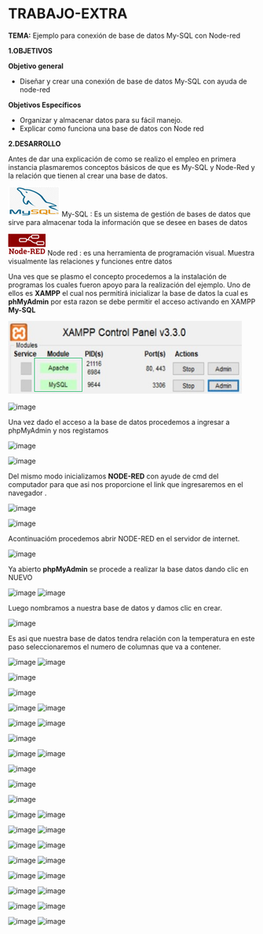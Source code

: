 # TRABAJO-EXTRA

**TEMA:** Ejemplo para conexión de base de datos My-SQL con Node-red

**1.OBJETIVOS**

**Objetivo general**

* Diseñar y crear una conexión de base de datos My-SQL con ayuda de node-red

**Objetivos Específicos**

* Organizar y almacenar datos para su fácil manejo.
*  Explicar como funciona una base de datos con Node red

**2.DESARROLLO**

Antes de dar una explicación de como se realizo el empleo en primera instancia plasmaremos conceptos básicos de que es My-SQL y Node-Red y la relación que tienen al crear una base de datos.

![](https://github.com/Anabeltoapanta/TRABAJO-EXTRA/blob/main/MY-SQL.png) My-SQL : Es un sistema de gestión de bases de datos que sirve para almacenar toda la información que se desee en bases de datos 

![](https://github.com/Anabeltoapanta/TRABAJO-EXTRA/blob/main/NODE-RED.png) Node red : es una herramienta de programación visual. Muestra visualmente las relaciones y funciones entre datos

Una ves que se plasmo el concepto procedemos a la instalación de programas los cuales fueron apoyo para la realización del ejemplo.
Uno de ellos es **XAMPP** el cual nos permitirá inicializar  la base de datos la cual es **phMyAdmin** por esta razon  se debe  permitir el acceso  activando en XAMPP  **My-SQL**

![](https://github.com/Anabeltoapanta/TRABAJO-EXTRA/blob/main/DESARROLLO/XAMPP.png)

![image](https://user-images.githubusercontent.com/85134094/128611260-17fda413-cc3e-44ee-aa91-0ee7a8856d81.png)


Una vez dado el acceso a la base de datos procedemos a ingresar a phpMyAdmin y nos registamos

![image](https://user-images.githubusercontent.com/85134094/128611179-501578e4-84e6-4431-9ff0-c083c92f7c1a.png)

![image](https://user-images.githubusercontent.com/85134094/128611223-14b52ffd-8529-4259-97e8-319128777163.png)

Del mismo modo  inicializamos **NODE-RED** con ayude de cmd del computador  para que asi nos proporcione el link que ingresaremos en el navegador .

![image](https://user-images.githubusercontent.com/85134094/128614525-a9764a5c-e657-4ad6-a97f-4acc857400f4.png)

![image](https://user-images.githubusercontent.com/85134094/128614418-6903b6d9-a80a-4847-a29e-5ce8836045ed.png)

Acontinuacióm  procedemos abrir NODE-RED en el servidor de internet.

![image](https://user-images.githubusercontent.com/85134094/128614601-15462123-085d-4847-9456-19fa1d00028f.png)

Ya abierto  **phpMyAdmin** se procede a realizar la base datos  dando clic en NUEVO

![image](https://user-images.githubusercontent.com/85134094/128614832-d554e17c-f17a-4311-93b3-a6fe7e41e732.png)
![image](https://user-images.githubusercontent.com/85134094/128614837-4b831fa3-df83-4959-a12f-ade3fd0fd124.png)

Luego nombramos a nuestra base de datos y damos clic en crear.

![image](https://user-images.githubusercontent.com/85134094/128615081-1f47639a-29be-4f9d-aa4f-936e38a16f50.png)

Es asi que nuestra base de datos tendra relación con la temperatura en este paso seleccionaremos el numero de columnas que va a contener.

![image](https://user-images.githubusercontent.com/85134094/128782933-47e158a5-6bb2-4cd6-8b3a-d7ab0ab6a706.png)
![image](https://user-images.githubusercontent.com/85134094/128783565-cdb94f36-583e-4f3f-88c0-67ca1a320b9b.png)


![image](https://user-images.githubusercontent.com/85134094/128783118-84537e79-5861-4748-9d14-fe22aed9b1e3.png)

![image](https://user-images.githubusercontent.com/85134094/128783314-1821d24d-91f6-4a84-8506-3965d974b4e9.png)



![image](https://user-images.githubusercontent.com/85134094/128784202-337235d0-f580-4586-a84b-324c2bf4807b.png)
![image](https://user-images.githubusercontent.com/85134094/128784212-2b275a17-69de-47e4-ab53-0fcc3b6fcf00.png)


![image](https://user-images.githubusercontent.com/85134094/128784493-20edf263-0597-457e-ac37-ab1d823b756a.png)
![image](https://user-images.githubusercontent.com/85134094/128784507-e573a155-9b71-4cbe-8b94-f69621161cb2.png)


![image](https://user-images.githubusercontent.com/85134094/128784592-80e63703-277a-4d35-9845-bae59ac8a75e.png)


![image](https://user-images.githubusercontent.com/85134094/128784678-021aa5ab-d931-4b25-ac4a-5236ee03107a.png)
![image](https://user-images.githubusercontent.com/85134094/128784766-ab8c581e-9fac-4bb6-af45-b80e48b92e31.png)

![image](https://user-images.githubusercontent.com/85134094/128784928-f09be29d-fc73-4e09-9d34-01f57276f98e.png)

![image](https://user-images.githubusercontent.com/85134094/128785003-0f0cecb4-f3bd-4da3-9650-564ff7d0a662.png)

![image](https://user-images.githubusercontent.com/85134094/128785282-e5ae3c26-1a19-4950-90fb-90850b9aef51.png)


![image](https://user-images.githubusercontent.com/85134094/128785360-581b4656-08f6-412d-82f5-93d366cc70df.png)
![image](https://user-images.githubusercontent.com/85134094/128785467-815ad1aa-5aec-4909-8fac-5474099ab449.png)

![image](https://user-images.githubusercontent.com/85134094/128785531-dd9841e9-92e6-44ab-ab5d-553149e6f65b.png)
![image](https://user-images.githubusercontent.com/85134094/128785648-3215dbb3-7f57-4ba0-9aac-f372fa7ae329.png)

![image](https://user-images.githubusercontent.com/85134094/128785811-1d86d9e9-ec99-4394-89d9-6a9063b181cd.png)
![image](https://user-images.githubusercontent.com/85134094/128785817-e5182613-416e-4e75-a91a-e923cbff444d.png)

![image](https://user-images.githubusercontent.com/85134094/128785966-8684ab4d-45ef-4ca9-ba78-4b86ca768f08.png)
![image](https://user-images.githubusercontent.com/85134094/128785973-caca0e33-d8d4-4518-854a-4d76519775d0.png)

![image](https://user-images.githubusercontent.com/85134094/128786136-e6f37ea6-4673-4489-bf5f-a737770dc748.png)
![image](https://user-images.githubusercontent.com/85134094/128786149-65ea528a-fecf-41b5-8074-16000ed41957.png)

![image](https://user-images.githubusercontent.com/85134094/128786316-87bbfd4b-a3f7-4dee-963b-e92e5a0d91a2.png)
![image](https://user-images.githubusercontent.com/85134094/128786337-ad58ac4e-0cfd-4ddb-a9f1-ef696a88f93c.png)

![image](https://user-images.githubusercontent.com/85134094/128786452-1d593fc9-61a8-4cb5-aa1d-bc3e65c74397.png)
![image](https://user-images.githubusercontent.com/85134094/128786480-8870217e-cc5b-4fb6-bb58-86ab48aa9b99.png)

![image](https://user-images.githubusercontent.com/85134094/128786557-3c808513-3f1a-41cd-9c88-e49454fe1f13.png)
![image](https://user-images.githubusercontent.com/85134094/128786644-78556c12-e5f3-479a-9316-dd0eaa00ab91.png)




